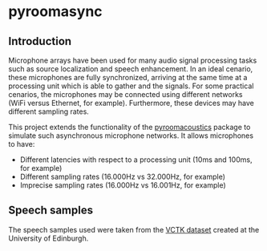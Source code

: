 # pyroomasync

## Introduction

Microphone arrays have been used for many audio signal processing tasks such as source localization and speech enhancement. In an ideal cenario, these microphones are fully synchronized, arriving at the same time at a processing unit which is able to gather and the signals. For some practical cenarios, the microphones may be connected using different networks (WiFi versus Ethernet, for example). Furthermore, these devices may have different sampling rates.

This project extends the functionality of the [pyroomacoustics](https://github.com/LCAV/pyroomacoustics/)
package to simulate such asynchronous microphone networks. It allows microphones to have:

* Different latencies with respect to a processing unit (10ms and 100ms, for example)
* Different sampling rates (16.000Hz vs 32.000Hz, for example)
* Imprecise sampling rates (16.000Hz vs 16.001Hz, for example)


## Speech samples 
The speech samples used were taken from the [VCTK dataset](https://datashare.ed.ac.uk/handle/10283/2950) created at the University of Edinburgh.
